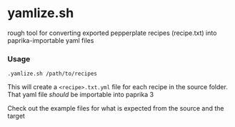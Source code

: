 # yamlize.sh
rough tool for converting exported pepperplate recipes (recipe.txt) into paprika-importable yaml files

### Usage
```
.yamlize.sh /path/to/recipes
```
This will create a `<recipe>.txt.yml` file for each recipe in the source folder.  That yaml file _should_ be importable into paprika 3

Check out the example files for what is expected from the source and the target